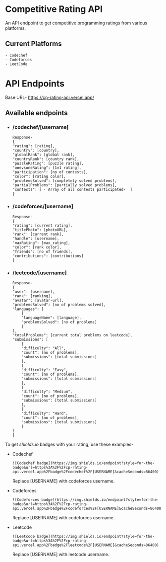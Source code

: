 # Competitive Rating API

An API endpoint to get competitive programming ratings from various platforms.

## Current Platforms
``` 
- Codechef 
- Codeforces
- LeetCode
```

# API Endpoints
Base URL- https://cp-rating-api.vercel.app/

## Available endpoints
- ### /codechef/[username]
    ``` 
    Response-
    {
    "rating": [rating],
    "country": [country],
    "globalRank": [global rank],
    "countryRank": [country rank],
    "puzzleRating": [puzzle rating],
    "onevsoneRating": [1v1 rating],
    "participation": [no of contests],
    "color": [rating color],
    "problemsSolved": [completely solved problems],
    "partialProblems": [partially solved problems],
    "contests": [ - Array of all contests participated-  ]
    }
    ```
- ### /codeforces/[username]
    ```
    Response-
    {
    "rating": [current rating],
    "titlePhoto": [photoURL],
    "rank": [current rank],
    "handle": [username],
    "maxRating": [max_rating],
    "color": [rank color],
    "friends": [no of friends],
    "contributions": [contributions]
    }
    ```
- ### /leetcode/[username]
    ```
    Response-
    {
    "user": [username],
    "rank": [ranking],
    "avatar": [avatar-url],
    "problemsSolved": [no of problems solved],
    "languages": [
        {
        "languageName": [language],
        "problemsSolved": [no of problems]
        }
    ],
    "totalProblems": [current total problems on leetcode],
    "submissions": [
        {
        "difficulty": "All",
        "count": [no of problems],
        "submissions": [total submissions]
        },
        {
        "difficulty": "Easy",
        "count": [no of problems],
        "submissions": [total submissions]
        },
        {
        "difficulty": "Medium",
        "count": [no of problems],
        "submissions": [total submissions]
        },
        {
        "difficulty": "Hard",
        "count": [no of problems],
        "submissions": [total submissions]
        }
    ]
    }
    ```

To get <i>shields.io</i> badges with your rating, use these examples-

- Codechef

    ```
    ![Codechef badge](https://img.shields.io/endpoint?style=for-the-badge&url=https%3A%2F%2Fcp-rating-api.vercel.app%2Fbadge%2Fcodechef%2F[USERNAME]&cacheSeconds=86400)
    ```
    Replace [USERNAME] with codeforces username.
- Codeforces
    ```
    ![Codeforces badge](https://img.shields.io/endpoint?style=for-the-badge&url=https%3A%2F%2Fcp-rating-api.vercel.app%2Fbadge%2Fcodeforces%2F[USERNAME]&cacheSeconds=86400)
    ```
    Replace [USERNAME] with codeforces username.

- Leetcode
    ```
    ![Leetcode badge](https://img.shields.io/endpoint?style=for-the-badge&url=https%3A%2F%2Fcp-rating-api.vercel.app%2Fbadge%2Fleetcode%2F[USERNAME]&cacheSeconds=86400)
    ```
    Replace [USERNAME] with leetcode username.
